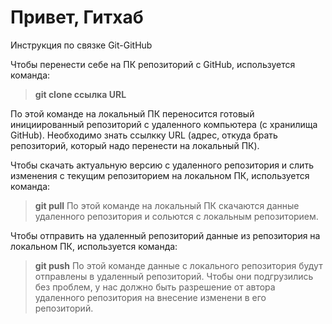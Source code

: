 # Привет, Гитхаб
 Инструкция по связке Git-GitHub

Чтобы перенести себе на ПК репозиторий с GitHub, используется команда:
>**git clone ссылка URL**

По этой команде на локальный ПК переносится готовый инициированный репозиторий с удаленного компьютера (с хранилища GitHub). Необходимо знать ссылкку URL (адрес, откуда брать репозиторий, который надо перенести на локальный ПК).

Чтобы скачать актуальную версию с удаленного репозитория и слить изменения с текущим репозиторием на локальном ПК, используется команда:
>**git pull**
По этой команде на локальный ПК скачаются данные удаленного репозитория и сольются с локальным репозиторием.

Чтобы отправить на удаленный репозиторий данные из репозитория на локальном ПК, используется команда:
>**git push**
По этой команде данные с локального репозитория будут отправлены в удаленный репозиторий. Чтобы они подгрузились без проблем, у нас должно быть разрешение от автора удаленного репозитория на внесение изменени в его репозиторий. 